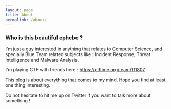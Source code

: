 ```yaml
---
layout: page
title: About
permalink: /about/
---
```


### Who is this beautiful ephebe ?

I'm just a guy interested in anything that relates to Computer Science, and specially Blue Team related subjects like : Incident Response, Threat Intelligence and Malware Analysis.

I'm playing CTF with friends here : https://ctftime.org/team/111807

This blog is about everything that comes to my mind. Hope you find at least one thing interesting. 

Do not hesitate to hit me up on Twitter if you want to talk more about something ! 
